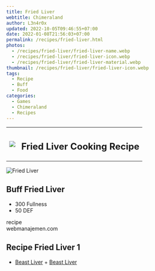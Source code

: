 ```yaml
---
title: Fried Liver
webtitle: Chimeraland
author: L3n4r0x
updated: 2022-10-05T09:46:55+07:00
date: 2022-01-08T21:56:03+07:00
permalink: /recipes/fried-liver.html
photos:
  - /recipes/fried-liver/fried-liver-name.webp
  - /recipes/fried-liver/fried-liver-icon.webp
  - /recipes/fried-liver/fried-liver-material.webp
thumbnail: /recipes/fried-liver/fried-liver-icon.webp
tags:
  - Recipe
  - Buff
  - Food
categories:
  - Games
  - Chimeraland
  - Recipes
---
```


<section id="bootstrap-wrapper"><link rel="stylesheet" href="https://cdn.statically.io/gh/dimaslanjaka/Web-Manajemen/40ac3225/css/bootstrap-4.5-wrapper.css"/><div class="row mb-2"><div class="col-md-12 mb-2"><table class="table" id="post-info"><tbody><tr><td><img class="d-inline-block me-2" src="/chimeraland/recipes/fried-liver/fried-liver-icon.webp" width="auto" height="auto"/></td><td><h1 class="fs-5">Fried Liver Cooking Recipe</h1></td></tr></tbody></table></div></div><div class="card mb-2"><div class="row g-0"><div class="col-sm-4 position-relative mb-2"><img src="/chimeraland/recipes/fried-liver/fried-liver-material.webp" class="card-img fit-cover w-100 h-100" alt="Fried Liver" data-fancybox="true"/></div><div class="col-sm-8 mb-2"><div class="card-body"><h2 class="card-title fs-5">Buff Fried Liver</h2><div class="card-text"><ul><li>300 Fullness</li><li>50 DEF</li></ul></div><span class="badge rounded-pill bg-dark">recipe</span></div><div class="card-footer text-end text-muted">webmanajemen.com</div></div></div></div><div class="row mb-2"><div class="col-12 col-lg-6 recipe-item mb-2"><div class="card"><div class="card-body"><h2 class="card-title fs-5">Recipe Fried Liver 1</h2><div class="card-text"><ul><li><a class="text-decoration-none" href="/chimeraland/materials/beast-liver.html">Beast Liver</a><span> + </span><a class="text-decoration-none" href="/chimeraland/materials/beast-liver.html">Beast Liver</a></li></ul></div></div></div></div></div></section>